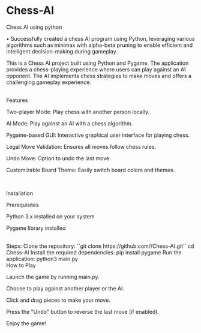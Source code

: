 # Chess-AI
Chess AI using python

• Successfully created a chess AI program using Python, leveraging various algorithms such as minimax with alpha-beta pruning to enable efficient and intelligent decision-making during gameplay.
<br>

This is a Chess AI project built using Python and Pygame. The application provides a chess-playing experience where users can play against an AI opponent. The AI implements chess strategies to make moves and offers a challenging gameplay experience.

<br>
Features

Two-player Mode: Play chess with another person locally.

AI Mode: Play against an AI with a chess algorithm.

Pygame-based GUI: Interactive graphical user interface for playing chess.

Legal Move Validation: Ensures all moves follow chess rules.

Undo Move: Option to undo the last move.

Customizable Board Theme: Easily switch board colors and themes.

<br>

Installation

Prerequisites

Python 3.x installed on your system

Pygame library installed

<br>
Steps:
Clone the repository:
``git clone https://github.com/<your-username>/Chess-AI.git``
cd Chess-AI
Install the required dependencies:
pip install pygame
Run the application:
python3 main.py

<br>
How to Play

Launch the game by running main.py.

Choose to play against another player or the AI.

Click and drag pieces to make your move.

Press the "Undo" button to reverse the last move (if enabled).

Enjoy the game!
